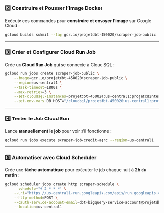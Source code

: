 
### **2️⃣ Construire et Pousser l’Image Docker**
Exécute ces commandes pour **construire et envoyer l’image** sur Google Cloud :
```sh
gcloud builds submit --tag gcr.io/projetdbt-450020/scraper-job-public
```

---

### **3️⃣ Créer et Configurer Cloud Run Job**
Crée un **Cloud Run Job** qui se connecte à Cloud SQL :
```sh
gcloud run jobs create scraper-job-public \
    --image=gcr.io/projetdbt-450020/scraper-job-public \
    --region=us-central1 \
    --task-timeout=1800s \
    --max-retries=3 \
    --set-cloudsql-instances=projetdbt-450020:us-central1:projetcdinterne \
    --set-env-vars DB_HOST="/cloudsql/projetdbt-450020:us-central1:projetcdinterne",DB_NAME="postgres",DB_USER="postgres",DB_PASSWORD="root"
```

---

### **4️⃣ Tester le Job Cloud Run**
Lance **manuellement le job** pour voir s’il fonctionne :
```sh
gcloud run jobs execute scraper-job-credit-agrc --region=us-central1
```

---

### **5️⃣ Automatiser avec Cloud Scheduler**
Crée une **tâche automatique** pour exécuter le job chaque nuit à **2h du matin** :
```sh
gcloud scheduler jobs create http scraper-schedule \
    --schedule="0 2 * * *" \
    --uri="https://us-central1-run.googleapis.com/apis/run.googleapis.com/v1/namespaces/projetdbt-450020/jobs/scraper-job:run" \
    --http-method=POST \
    --oauth-service-account-email=dbt-bigquery-service-account@projetdbt-450020.iam.gserviceaccount.com \
    --location=us-central1
```
